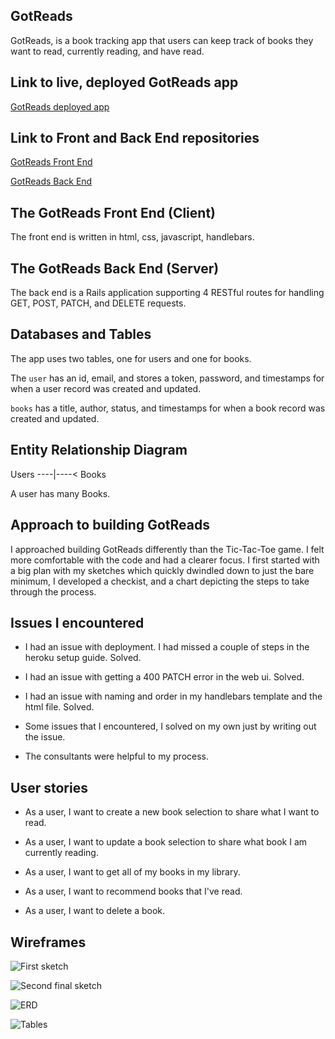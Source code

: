 ## GotReads

GotReads, is a book tracking app that users can keep track of books they want to read, currently reading, and have read.

## Link to live, deployed GotReads app

[GotReads deployed app](https://aliciapflaumer.github.io/got-reads-front-end/)

## Link to Front and Back End repositories

[GotReads Front End](https://github.com/aliciapflaumer/got-reads-front-end)

[GotReads Back End](https://github.com/aliciapflaumer/gotReads-backend)

## The GotReads Front End (Client)

The front end is written in html, css, javascript, handlebars.

## The GotReads Back End (Server)

The back end is a Rails application supporting 4 RESTful routes for handling GET, POST, PATCH, and DELETE requests.

## Databases and Tables

The app uses two tables, one for users and one for books.

The `user` has an id, email, and stores a token, password, and timestamps for when
a user record was created and updated.

`books` has a title, author, status, and timestamps for when a book record was created and updated.

## Entity Relationship Diagram

Users ----|----< Books

A user has many Books.

## Approach to building GotReads

I approached building GotReads differently than the Tic-Tac-Toe game. I felt more comfortable with the code and had a clearer focus. I first started with a big plan with my sketches which quickly dwindled down to just the bare minimum, I developed a checkist, and a chart depicting the steps to take through the process.

## Issues I encountered

- I had an issue with deployment. I had missed a couple of steps in the heroku setup
guide. Solved.

- I had an issue with getting a 400 PATCH error in the web ui. Solved.

- I had an issue with naming and order in my handlebars template and the
html file. Solved.

- Some issues that I encountered, I solved on my own just by writing out the issue.

- The consultants were helpful to my process.

## User stories

- As a user, I want to create a new book selection to share what I want to read.

- As a user, I want to update a book selection to share what book I am currently reading.

- As a user, I want to get all of my books in my library.

- As a user, I want to recommend books that I've read.

- As a user, I want to delete a book.

## Wireframes

![First sketch](https://i.imgur.com/oK7g8q1.jpg)

![Second final sketch](https://i.imgur.com/VQH93JU.jpg)

![ERD](https://i.imgur.com/Dg2aETG.jpg)

![Tables](https://i.imgur.com/2Zja4j1.jpg)
